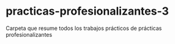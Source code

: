# practicas-profesionalizantes-3
Carpeta que resume todos los trabajos prácticos de prácticas profesionalizantes
